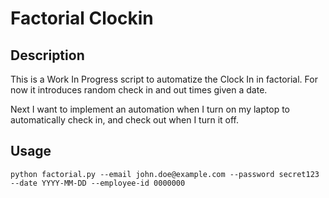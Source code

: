 # Factorial Clockin

## Description

This is a Work In Progress script to automatize the Clock In in factorial. For now it introduces random check in and out times given a date.

Next I want to implement an automation when I turn on my laptop to automatically check in, and check out when I turn it off.

## Usage

`python factorial.py --email john.doe@example.com --password secret123 --date YYYY-MM-DD --employee-id 0000000`

